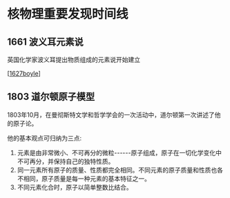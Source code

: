 
# 核物理重要发现时间线

## 1661 波义耳元素说

英国化学家波义耳提出物质组成的元素说开始建立

[[1627boyle]]

## 1803 道尔顿原子模型

1803年10月，在曼彻斯特文学和哲学学会的一次活动中，道尔顿第一次讲述了他的原子论。

他的基本观点可归纳为三点:
1. 元素是由非常微小、不可再分的微粒------原子组成，原子在一切化学变化中不可再分，并保持自己的独特性质。
2. 同一元素所有原子的质量、性质都完全相同。不同元素的原子质量和性质也各不相同，原子质量是每一种元素的基本特征之一。
3. 不同元素化合时，原子以简单整数比结合。


[//begin]: # "Autogenerated link references for markdown compatibility"
[1627boyle]: ../1who/1627boyle.md "1627-1691 波义耳 Boyle"
[//end]: # "Autogenerated link references"